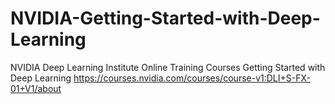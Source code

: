# NVIDIA-Getting-Started-with-Deep-Learning

NVIDIA Deep Learning Institute Online Training Courses
Getting Started with Deep Learning
https://courses.nvidia.com/courses/course-v1:DLI+S-FX-01+V1/about
